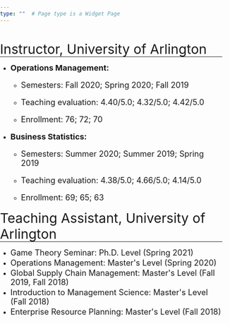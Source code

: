 ```yaml
---
type: ""  # Page type is a Widget Page
---
```

<div class="article-container pt-3"><h1></h1>
<div class=article-metadata></div>
</div>

<style>
html, body {
                margin: 0;
                padding: 0;
         }
  
he {
  font-size: 30px;
}

se {
  font-size: 18px;
}

li{
  margin: 2px 0;
}

hr { 
  margin-top: -15px; margin-bottom: 8px;
}


</style>

<div class=article-container><div class=article-style>

<he>Instructor, University of Arlington</he>
<hr>

<ul><li><se><strong>Operations Management:</strong></se>
  <ul>
  <li><p style="font-size:18px;">Semesters: Fall 2020; Spring 2020; Fall 2019</em></p></li>
  <li><p style="font-size:18px;">Teaching evaluation: 4.40/5.0; 4.32/5.0; 4.42/5.0</p></li>  
  <li><p style="font-size:18px;">Enrollment: 76; 72; 70</em></p></li>
  </ul>
 </li>

<li><se><strong>Business Statistics:</strong></se>
  <ul>
  <li><p style="font-size:18px;">Semesters: Summer 2020; Summer 2019; Spring 2019</em></p></li>
  <li><p style="font-size:18px;">Teaching evaluation: 4.38/5.0; 4.66/5.0; 4.14/5.0</p></li>  
  <li><p style="font-size:18px;">Enrollment: 69; 65; 63</em></p></li>
  </ul>
 </li></ul>

<he>Teaching Assistant, University of Arlington</he> 
<hr>

<ul>
  <li><se>Game Theory Seminar: Ph.D. Level (Spring 2021)</se>
  <li><se>Operations Management: Master's Level (Spring 2020)</se>
 <li><se>Global Supply Chain Management: Master's Level (Fall 2019, Fall 2018)</se>
  <li><se>Introduction to Management Science: Master's Level (Fall 2018)</se>
  <li><se>Enterprise Resource Planning: Master's Level (Fall 2018)</se>
</ul>

<p></p></div></div></article>

